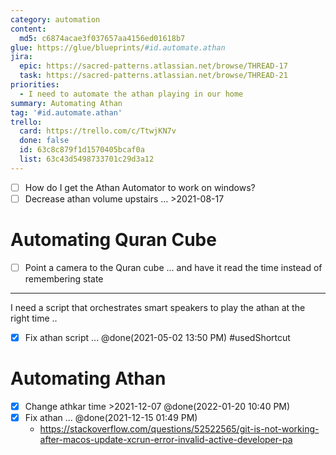 ```yaml
---
category: automation
content:
  md5: c6874acae3f037657aa4156ed01618b7
glue: https://glue/blueprints/#id.automate.athan
jira:
  epic: https://sacred-patterns.atlassian.net/browse/THREAD-17
  task: https://sacred-patterns.atlassian.net/browse/THREAD-21
priorities:
  - I need to automate the athan playing in our home
summary: Automating Athan
tag: '#id.automate.athan'
trello:
  card: https://trello.com/c/TtwjKN7v
  done: false
  id: 63c8c879f1d1570405bcaf0a
  list: 63c43d5498733701c29d3a12
---
```


* [ ] How do I get the Athan Automator to work on windows?
* [ ] Decrease athan volume upstairs ... >2021-08-17 

# Automating Quran Cube

* [ ] Point a camera to the Quran cube ... and have it read the time instead of remembering state


-----

I need a script that orchestrates smart speakers to play the athan at the right time ..

- [x] Fix athan script ... @done(2021-05-02 13:50 PM) #usedShortcut 



# Automating Athan
* [x] Change athkar time >2021-12-07  @done(2022-01-20 10:40 PM)
* [x] Fix athan ... @done(2021-12-15 01:49 PM)
	* https://stackoverflow.com/questions/52522565/git-is-not-working-after-macos-update-xcrun-error-invalid-active-developer-pa
